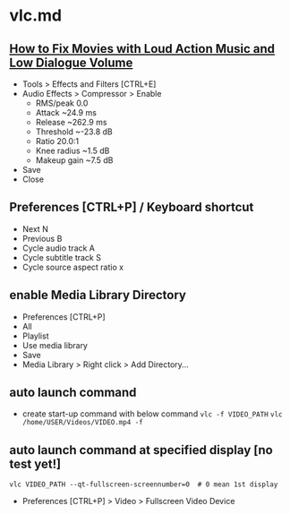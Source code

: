 # vlc.md

## [How to Fix Movies with Loud Action Music and Low Dialogue Volume](https://www.vlchelp.com/fix-movies-loud-music-low-dialogue/)

- Tools > Effects and Filters [CTRL+E]
- Audio Effects > Compressor > Enable
  - RMS/peak    0.0
  - Attack      ~24.9   ms
  - Release     ~262.9  ms
  - Threshold   ~-23.8  dB
  - Ratio       20.0:1
  - Knee radius ~1.5    dB
  - Makeup gain ~7.5    dB
- Save
- Close

## Preferences [CTRL+P] / Keyboard shortcut
- Next                          N
- Previous                      B
- Cycle audio track             A
- Cycle subtitle track          S
- Cycle source aspect ratio     x

## enable Media Library Directory
- Preferences [CTRL+P]
- All
- Playlist
- Use media library
- Save
- Media Library > Right click > Add Directory...

## auto launch command
- create start-up command with below command
`vlc -f VIDEO_PATH`
`vlc /home/USER/Videos/VIDEO.mp4 -f`

## auto launch command at specified display [no test yet!]
`vlc VIDEO_PATH --qt-fullscreen-screennumber=0  # 0 mean 1st display`
- Preferences [CTRL+P] > Video > Fullscreen Video Device
